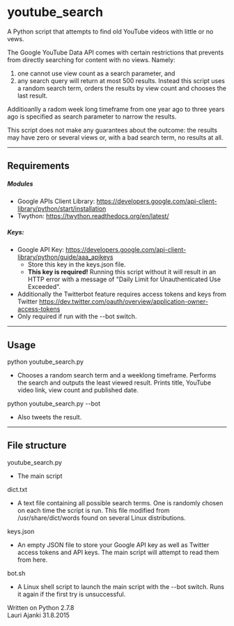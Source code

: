 # youtube_search
A Python script that attempts to find old YouTube videos with little or no vews.

The Google YouTube Data API comes with certain restrictions that prevents from directly searching for content with no views. Namely:
  1. one cannot use view count as a search parameter, and                             
  2. any search query will return at most 500 results.
Instead this script uses a random search term, orders the results by view count and chooses the last result.

Additioanlly a radom week long timeframe from one year ago to three years ago is specified as search parameter to narrow the results. 

This script does not make any guarantees about the outcome: the results may have zero or several views or, with a bad search term, no results at all.

---
## Requirements
##### Modules
* Google APIs Client Library:
  https://developers.google.com/api-client-library/python/start/installation
* Twython:
https://twython.readthedocs.org/en/latest/

##### Keys:
 * Google API Key:
https://developers.google.com/api-client-library/python/guide/aaa_apikeys
   * Store this key in the keys.json file.
   * **This key is required!** Running this script without it will result in an HTTP error with a message of "Daily Limit for Unauthenticated Use Exceeded".
 * Additionally the Twitterbot feature requires access tokens and keys from Twitter
 https://dev.twitter.com/oauth/overview/application-owner-access-tokens
  * Only required if run with the --bot switch.

---
## Usage
python youtube_search.py  
  * Chooses a random search term and a weeklong timeframe. Performs the search and outputs the least viewed result. Prints title, YouTube video link, view count and published date.

python youtube_search.py --bot
  * Also tweets the result.

---
## File structure
youtube_search.py
  * The main script

dict.txt
  * A text file containing all possible search terms. One is randomly chosen on each time the script is run. This file modified from /usr/share/dict/words found on several Linux distributions. 

keys.json
  * An empty JSON file to store your Google API key as well as Twitter access tokens and API keys. The main script will attempt to read them from here.

bot.sh
  * A Linux shell script to launch the main script with the --bot switch. Runs it again if the first try is unsuccessful.



Written on Python 2.7.8  
Lauri Ajanki 31.8.2015
